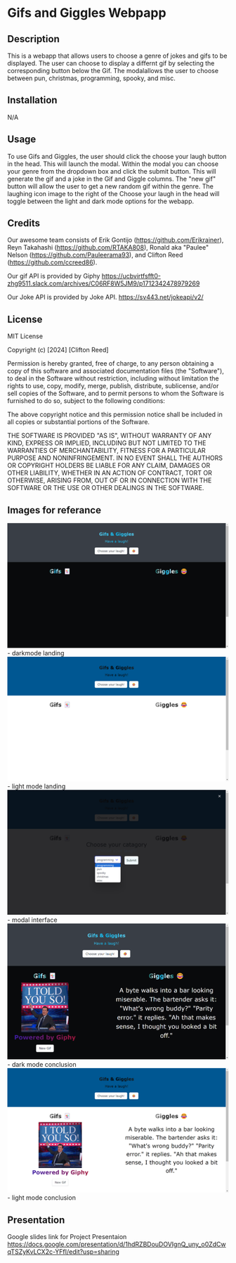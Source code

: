 # Gifs and Giggles Webpapp

## Description

This is a webapp that allows users to choose a genre of jokes and gifs to be displayed. The user can choose to display a differnt gif by selecting the corresponding button below the Gif. The modalallows the user to choose between pun, christmas, programming, spooky, and misc.

## Installation

N/A

## Usage

To use Gifs and Giggles, the user should click the choose your laugh button in the head. This will launch the modal. Within the modal you can choose your genre from the dropdown box and click the submit button. This will generate the gif and a joke in the Gif and Giggle columns. The "new gif" button will allow the user to get a new random gif within the genre. The laughing icon image to the right of the Choose your laugh in the head will toggle between the light and dark mode options for the webapp. 

## Credits
Our awesome team consists of Erik Gontijo (https://github.com/Erikrainer), Reyn Takahashi (https://github.com/RTAKA808), Ronald aka "Paulee" Nelson (https://github.com/Pauleerama93), and Clifton Reed (https://github.com/ccreed86). 

Our gif API is provided by Giphy
https://ucbvirtfsfft0-zhg9511.slack.com/archives/C06RF8W5JM9/p1712342478979269

Our Joke API is provided by Joke API. 
https://sv443.net/jokeapi/v2/

## License

MIT License

Copyright (c) [2024] [Clifton Reed]

Permission is hereby granted, free of charge, to any person obtaining a copy
of this software and associated documentation files (the "Software"), to deal
in the Software without restriction, including without limitation the rights
to use, copy, modify, merge, publish, distribute, sublicense, and/or sell
copies of the Software, and to permit persons to whom the Software is
furnished to do so, subject to the following conditions:

The above copyright notice and this permission notice shall be included in all
copies or substantial portions of the Software.

THE SOFTWARE IS PROVIDED "AS IS", WITHOUT WARRANTY OF ANY KIND, EXPRESS OR
IMPLIED, INCLUDING BUT NOT LIMITED TO THE WARRANTIES OF MERCHANTABILITY,
FITNESS FOR A PARTICULAR PURPOSE AND NONINFRINGEMENT. IN NO EVENT SHALL THE
AUTHORS OR COPYRIGHT HOLDERS BE LIABLE FOR ANY CLAIM, DAMAGES OR OTHER
LIABILITY, WHETHER IN AN ACTION OF CONTRACT, TORT OR OTHERWISE, ARISING FROM,
OUT OF OR IN CONNECTION WITH THE SOFTWARE OR THE USE OR OTHER DEALINGS IN THE
SOFTWARE.  

## Images for referance

![alt text](image.png) - darkmode landing 
![alt text](image-1.png) - light mode landing
![alt text](image-2.png) - modal interface
![alt text](image-3.png) - dark mode conclusion
![alt text](image-4.png) - light mode conclusion

## Presentation 

Google slides link for Project Presentaion
https://docs.google.com/presentation/d/1hdRZBDouDOVIgnQ_uny_o0ZdCwqTSZyKvLCX2c-YFfI/edit?usp=sharing
